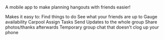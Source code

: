 A mobile app to make planning hangouts with friends easier!

Makes it easy to:
  Find things to do
  See what your friends are up to
  Gauge availability
  Carpool
  Assign Tasks
  Send Updates to the whole group
  Share photos/thanks afterwards
  Temporary group chat that doesn't clog up your phone
